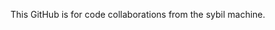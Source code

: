 This GitHub is for code collaborations from the sybil machine. 

<!---
sybil-physics/sybil-physics is a ✨ special ✨ repository because its `README.md` (this file) appears on your GitHub profile.
You can click the Preview link to take a look at your changes.
--->
